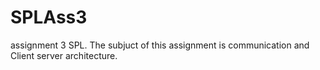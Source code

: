 # SPLAss3
assignment 3 SPL. The subjuct of this assignment is communication and Client server architecture.
